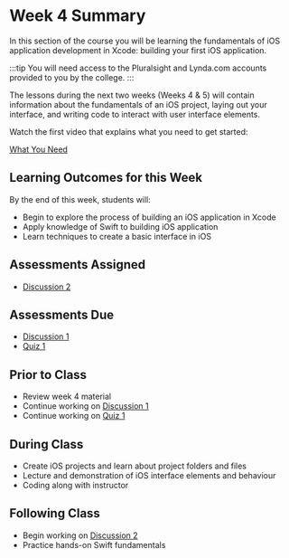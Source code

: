 # Week 4 Summary

In this section of the course you will be learning the fundamentals of iOS application development in Xcode: building your first iOS application.

:::tip
You will need access to the Pluralsight and Lynda.com accounts provided to you by the college.
:::

The lessons during the next two weeks (Weeks 4 & 5) will contain information about the fundamentals of an iOS project, laying out your interface, and writing code to interact with user interface elements.

Watch the first video that explains what you need to get started:

[What You Need <Badge text="Pluralsight"/>](https://app.pluralsight.com/course-player?clipId=0556ef20-c15c-4e70-9988-735dd67422ca)

## Learning Outcomes for this Week

By the end of this week, students will:

- Begin to explore the process of building an iOS application in Xcode
- Apply knowledge of Swift to building iOS application
- Learn techniques to create a basic interface in iOS

## Assessments Assigned

- [Discussion 2](/assessments/participation/discussion-2.md)

## Assessments Due

- [Discussion 1](/assessments/participation/discussion-1.md)
- [Quiz 1](/assessments/participation/quiz-1.md)

## Prior to Class

- Review week 4 material
- Continue working on [Discussion 1](/assessments/participation/discussion-1.md)
- Continue working on [Quiz 1](/assessments/participation/quiz-1.md)

## During Class

- Create iOS projects and learn about project folders and files
- Lecture and demonstration of iOS interface elements and behaviour
- Coding along with instructor

## Following Class

- Begin working on [Discussion 2](/assessments/participation/discussion-2.md)
- Practice hands-on Swift fundamentals
